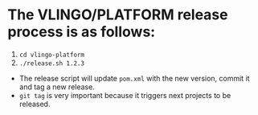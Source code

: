 # The VLINGO/PLATFORM release process is as follows:

1. `cd vlingo-platform`
2. `./release.sh 1.2.3`

- The release script will update `pom.xml` with the new version, commit it and tag a new release.
- `git tag` is very important because it triggers next projects to be released.
